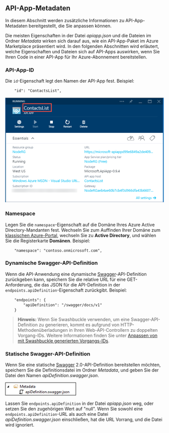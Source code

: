 ## API-App-Metadaten

In diesem Abschnitt werden zusätzliche Informationen zu API-App-Metadaten bereitgestellt, die Sie anpassen können.

Die meisten Eigenschaften in der Datei *apiapp.json* und die Dateien im Ordner *Metadata* wirken sich darauf aus, wie ein API-App-Paket im Azure Marketplace präsentiert wird. In den folgenden Abschnitten wird erläutert, welche Eigenschaften und Dateien sich auf API-Apps auswirken, wenn Sie Ihren Code in einer API-App für Ihr Azure-Abonnement bereitstellen.

### API-App-ID 

Die `id`-Eigenschaft legt den Namen der API-App fest. Beispiel:

		"id": "ContactsList",

![](./media/app-service-api-direct-deploy-metadata/apiappname.png)

### Namespace

Legen Sie die `namespace`-Eigenschaft auf die Domäne Ihres Azure Active Directory-Mandanten fest. Wechseln Sie zum Auffinden Ihrer Domäne zum [klassischen Azure-Portal](https://manage.windowsazure.com/), wechseln Sie zu **Active Directory**, und wählen Sie die Registerkarte **Domänen**. Beispiel:

		"namespace": "contoso.onmicrosoft.com",

### Dynamische Swagger-API-Definition

Wenn die API-Anwendung eine dynamische [Swagger](http://swagger.io/)-API-Definition zurückgeben kann, speichern Sie die relative URL für eine GET-Anforderung, die das JSON für die API-Definition in der `endpoints.apiDefinition`-Eigenschaft zurückgibt. Beispiel:

		"endpoints": {
		    "apiDefinition": "/swagger/docs/v1"
		}

> **Hinweis:** Wenn Sie Swashbuckle verwenden, um eine Swagger-API-Definition zu generieren, kommt es aufgrund von HTTP-Methodenüberladungen in Ihren Web-API-Controllern zu doppelten Vorgang-IDs. Weitere Informationen finden Sie unter [Anpassen von mit Swashbuckle generierten Vorgangs-IDs](../article/app-service-api/app-service-api-dotnet-swashbuckle-customize.md).
  
### Statische Swagger-API-Definition

Wenn Sie eine statische [Swagger](http://swagger.io/) 2.0-API-Definition bereitstellen möchten, speichern Sie die Definitionsdatei im Ordner *Metadata*, und geben Sie der Datei den Namen *apiDefinition.swagger.json*.

![](./media/app-service-api-direct-deploy-metadata/apidefinmetadata.png)

Lassen Sie `endpoints.apiDefinition` in der Datei *apiapp.json* weg, oder setzen Sie den zugehörigen Wert auf "null". Wenn Sie sowohl eine `endpoints.apiDefinition`-URL als auch eine Datei *apiDefinition.swagger.json* einschließen, hat die URL Vorrang, und die Datei wird ignoriert.

<!---HONumber=July15_HO3-->